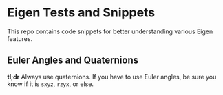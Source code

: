 Eigen Tests and Snippets
========================

This repo contains code snippets for better understanding various Eigen features.

## Euler Angles and Quaternions

**tl;dr** Always use quaternions. If you have to use Euler angles, be sure you know if it is `sxyz`, `rzyx`, or else.